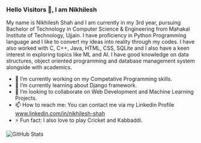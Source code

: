 ### Hello Visitors 👋, I am Nikhilesh 

<!--
**NikhileshShah01/NikhileshShah01** is a ✨ _special_ ✨ repository because its `README.md` (this file) appears on your GitHub profile.
[![HitCount](http://hits.dwyl.com/NikhileshShah01/{project}.svg?style=flat-square)](http://hits.dwyl.com/NikhileshShah01/{project})

Here are some ideas to get you started:
-->
My name is Nikhilesh Shah and I am currently in my 3rd year, pursuing Bachelor of Technology in Computer Science & Engineering from Mahakal Institute of Technology, Ujjain. I have proficiency in Python Programming language and I like to convert my ideas into reality through my codes. I have also worked with C, C++, Java, HTML, CSS, SQLite and I also have a keen interest in exploring topics like ML and AI. I have good knowledge on data structures, object oriented programming and database management system alongside with academics.

- 🔭 I’m currently working on my Competative Programming skills.
- 🌱 I’m currently learning about Django framework.
- 👯 I’m looking to collaborate on Web Development and Machine Learning Projects.
- 📫 How to reach me: You can contact me via my Linkedin Profile www.linkedin.com/in/nikhilesh-shah
- ⚡ Fun fact: I also love to play Cricket and Kabbaddi.

![GitHub Stats](https://github-readme-stats.vercel.app/api?username=NikhileshShah01&theme=radical)
